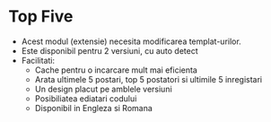# Top Five
- Acest modul (extensie) necesita modificarea templat-urilor.
- Este disponibil pentru 2 versiuni, cu auto detect 
- Facilitati:
  - Cache pentru o incarcare mult mai eficienta
  - Arata ultimele 5 postari, top 5 postatori si ultimile 5 inregistari
  - Un design placut pe amblele versiuni
  - Posibiliatea ediatari codului
  - Disponibil in Engleza si Romana
